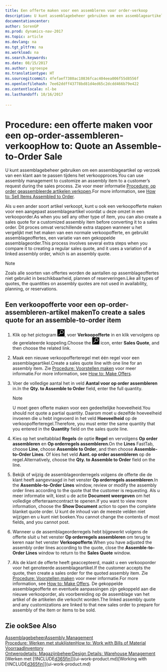 ```yaml
---
title: Een offerte maken voor een assembleren voor order-verkoop
description: U kunt assemblagebeheer gebruiken om een assemblageartikel op verzoek van een klant aan te passen tijdens het verkoopproces.
documentationcenter: 
author: SorenGP
ms.prod: dynamics-nav-2017
ms.topic: article
ms.devlang: na
ms.tgt_pltfrm: na
ms.workload: na
ms.search.keywords: 
ms.date: 08/15/2017
ms.author: sgroespe
ms.translationtype: HT
ms.sourcegitcommit: 4fefaef7380ac10836fcac404eea006f55d8556f
ms.openlocfilehash: 7ee62ddff43778bd81d4ed65c2dcdd466b79e422
ms.contentlocale: nl-be
ms.lasthandoff: 10/16/2017

---
```

# <a name="how-to-quote-an-assemble-to-order-sale"></a><span data-ttu-id="d8b7e-103">Procedure: een offerte maken voor een op-order-assembleren-verkoop</span><span class="sxs-lookup"><span data-stu-id="d8b7e-103">How to: Quote an Assemble-to-Order Sale</span></span>
<span data-ttu-id="d8b7e-104">U kunt assemblagebeheer gebruiken om een assemblageartikel op verzoek van een klant aan te passen tijdens het verkoopproces.</span><span class="sxs-lookup"><span data-stu-id="d8b7e-104">You can use assembly management to customize an assembly item to a customer’s request during the sales process.</span></span> <span data-ttu-id="d8b7e-105">Zie voor meer informatie [Procedure: op order geassembleerde artikelen verkopen](assembly-how-to-sell-items-assembled-to-order.md).</span><span class="sxs-lookup"><span data-stu-id="d8b7e-105">For more information, see [How to: Sell Items Assembled to Order](assembly-how-to-sell-items-assembled-to-order.md).</span></span>  

<span data-ttu-id="d8b7e-106">Als u een ander soort artikel verkoopt, kunt u ook een verkoopofferte maken voor een aangepast assemblageartikel voordat u deze omzet in een verkooporder.</span><span class="sxs-lookup"><span data-stu-id="d8b7e-106">As when you sell any other type of item, you can also create a sales quote for a customized assembly item before converting it to a sales order.</span></span> <span data-ttu-id="d8b7e-107">Dit proces omvat verschillende extra stappen wanneer u het vergelijkt met het maken van een normale verkoopofferte, en gebruikt assemblageoffertes, een variatie van een gekoppelde assemblageorder.</span><span class="sxs-lookup"><span data-stu-id="d8b7e-107">This process involves several extra steps when you compare it to creating a regular sales quote, and it uses a variation of a linked assembly order, which is an assembly quote.</span></span>

> [!NOTE]  
>  <span data-ttu-id="d8b7e-108">Zoals alle soorten van offertes worden de aantallen op assemblageoffertes niet gebruikt in beschikbaarheid, plannen of reserveringen.</span><span class="sxs-lookup"><span data-stu-id="d8b7e-108">Like all types of quotes, the quantities on assembly quotes are not used in availability, planning, or reservations.</span></span>  

## <a name="to-create-a-sales-quote-for-an-assemble-to-order-item"></a><span data-ttu-id="d8b7e-109">Een verkoopofferte voor een op-order-assembleren-artikel maken</span><span class="sxs-lookup"><span data-stu-id="d8b7e-109">To create a sales quote for an assemble-to-order item</span></span>  
1.  <span data-ttu-id="d8b7e-110">Klik op het pictogram ![Zoeken naar pagina of rapport](media/ui-search/search_small.png "pictogram Zoeken naar pagina of rapport"), voer **Verkoopofferte** in en klik vervolgens op de gerelateerde koppeling.</span><span class="sxs-lookup"><span data-stu-id="d8b7e-110">Choose the ![Search for Page or Report](media/ui-search/search_small.png "Search for Page or Report icon") icon, enter **Sales Quote**, and then choose the related link.</span></span>  
2.  <span data-ttu-id="d8b7e-111">Maak een nieuwe verkoopofferteregel met één regel voor een assemblageartikel.</span><span class="sxs-lookup"><span data-stu-id="d8b7e-111">Create a sales quote line with one line for an assembly item.</span></span> <span data-ttu-id="d8b7e-112">Zie [Procedure: Voorstellen maken](sales-how-make-offers.md) voor meer informatie.</span><span class="sxs-lookup"><span data-stu-id="d8b7e-112">For more information, see [How to: Make Offers](sales-how-make-offers.md).</span></span>  
3.  <span data-ttu-id="d8b7e-113">Voer de volledige aantal het in veld **Aantal voor op order assembleren** in.</span><span class="sxs-lookup"><span data-stu-id="d8b7e-113">In the **Qty. to Assemble to Order** field, enter the full quantity.</span></span>

    > [!NOTE]  
    >  <span data-ttu-id="d8b7e-114">U moet geen offerte maken voor een gedeeltelijke hoeveelheid.</span><span class="sxs-lookup"><span data-stu-id="d8b7e-114">You should not quote a partial quantity.</span></span> <span data-ttu-id="d8b7e-115">Daarom moet u dezelfde hoeveelheid invoeren die u hebt ingevoerd in het veld **Hoeveelheid** op de verkoopofferteregel.</span><span class="sxs-lookup"><span data-stu-id="d8b7e-115">Therefore, you must enter the same quantity that you entered in the **Quantity** field on the sales quote line.</span></span>  

4.  <span data-ttu-id="d8b7e-116">Kies op het sneltabblad **Regels** de optie **Regel** en vervolgens **Op order assembleren** en **Op orderregels assembleren**.</span><span class="sxs-lookup"><span data-stu-id="d8b7e-116">On the **Lines** FastTab, choose **Line**, choose **Assemble to Order**, and then choose **Assemble-to-Order Lines**.</span></span> <span data-ttu-id="d8b7e-117">Of kies het veld **Aant. op order assembleren** op de regel.</span><span class="sxs-lookup"><span data-stu-id="d8b7e-117">Alternatively, choose the **Qty. to Assemble to Order** field on the line.</span></span>  
5.  <span data-ttu-id="d8b7e-118">Bekijk of wijzig de assemblageorderregels volgens de offerte die de klant heeft aangevraagd in het venster **Op orderregels assembleren**.</span><span class="sxs-lookup"><span data-stu-id="d8b7e-118">In the **Assemble-to-Order Lines** window, review or modify the assembly order lines according to the quote that the customer is requesting.</span></span> <span data-ttu-id="d8b7e-119">Als u meer informatie wilt, kiest u de actie **Document weergeven** om het volledige offerteraamcontract te openen.</span><span class="sxs-lookup"><span data-stu-id="d8b7e-119">If you want to view more information, choose the **Show Document** action to open the complete blanket quote order.</span></span> <span data-ttu-id="d8b7e-120">U kunt de inhoud van de meeste velden niet wijzigen en u kunt niet boeken.</span><span class="sxs-lookup"><span data-stu-id="d8b7e-120">You cannot change the contents of most fields, and you cannot post.</span></span>  
6.  <span data-ttu-id="d8b7e-121">Wanneer u de assemblageorderregels hebt bijgewerkt volgens de offerte sluit u het venster **Op orderregels assembleren** om terug te keren naar het venster **Verkoopofferte**.</span><span class="sxs-lookup"><span data-stu-id="d8b7e-121">When you have adjusted the assembly order lines according to the quote, close the **Assemble-to-Order Lines** window to return to the **Sales Quote** window.</span></span>  
7.  <span data-ttu-id="d8b7e-122">Als de klant de offerte heeft geaccepteerd, maakt u een verkooporder voor het genoteerde assemblageartikel.</span><span class="sxs-lookup"><span data-stu-id="d8b7e-122">If the customer accepts the quote, then create a sales order for the quoted assembly item.</span></span> <span data-ttu-id="d8b7e-123">Zie [Procedure: Voorstellen maken](sales-how-make-offers.md) voor meer informatie.</span><span class="sxs-lookup"><span data-stu-id="d8b7e-123">For more information, see [How to: Make Offers](sales-how-make-offers.md).</span></span> <span data-ttu-id="d8b7e-124">De gekoppelde assemblageofferte en eventuele aanpassingen zijn gekoppeld aan die nieuwe verkooporder, als voorbereiding op de assemblage van het artikel of de artikelen die verkocht worden.</span><span class="sxs-lookup"><span data-stu-id="d8b7e-124">The linked assembly quote and any customizations are linked to that new sales order to prepare for assembly of the item or items to be sold.</span></span>  

## <a name="see-also"></a><span data-ttu-id="d8b7e-125">Zie ook</span><span class="sxs-lookup"><span data-stu-id="d8b7e-125">See Also</span></span>  
[<span data-ttu-id="d8b7e-126">Assemblagebeheer</span><span class="sxs-lookup"><span data-stu-id="d8b7e-126">Assembly Management</span></span>](assembly-assemble-items.md)  
[<span data-ttu-id="d8b7e-127">Procedure: Werken met stuklijsten</span><span class="sxs-lookup"><span data-stu-id="d8b7e-127">How to: Work with Bills of Material</span></span>](inventory-how-work-BOMs.md)  
[<span data-ttu-id="d8b7e-128">Voorraad</span><span class="sxs-lookup"><span data-stu-id="d8b7e-128">Inventory</span></span>](inventory-manage-inventory.md)  
[<span data-ttu-id="d8b7e-129">Ontwerpdetails: Magazijnbeheer</span><span class="sxs-lookup"><span data-stu-id="d8b7e-129">Design Details: Warehouse Management</span></span>](design-details-warehouse-management.md)  
<span data-ttu-id="d8b7e-130">[Werken met [!INCLUDE[d365fin](includes/d365fin_md.md)]](ui-work-product.md)</span><span class="sxs-lookup"><span data-stu-id="d8b7e-130">[Working with [!INCLUDE[d365fin](includes/d365fin_md.md)]](ui-work-product.md)</span></span>


